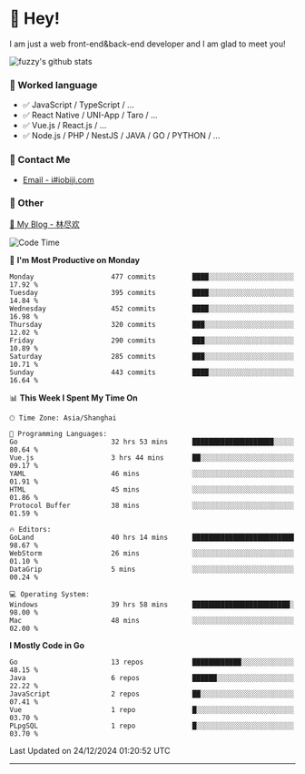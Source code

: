 # 👋 Hey!

I am just a web front-end&back-end developer and I am glad to meet you!

![fuzzy's github stats](https://github-readme-stats.vercel.app/api?username=JaydenForYou&&show_icons=true&&title_color=1abc9c&&icon_color=1abc9c)


### 📝 Worked language

- ✅ JavaScript / TypeScript / ...
- ✅ React Native / UNI-App / Taro / ...
- ✅ Vue.js / React.js / ...
- ✅ Node.js / PHP / NestJS / JAVA / GO / PYTHON / ...

### 📮 Contact Me

- [Email - i#iobiji.com](mailto:i@iobiji.com)


### 🤪 Other

[📌 My Blog - 林尽欢](https://iobiji.com)

<!--START_SECTION:waka-->
![Code Time](http://img.shields.io/badge/Code%20Time-1%2C355%20hrs%2010%20mins-blue)

📅 **I'm Most Productive on Monday** 

```text
Monday                   477 commits         ████░░░░░░░░░░░░░░░░░░░░░   17.92 % 
Tuesday                  395 commits         ████░░░░░░░░░░░░░░░░░░░░░   14.84 % 
Wednesday                452 commits         ████░░░░░░░░░░░░░░░░░░░░░   16.98 % 
Thursday                 320 commits         ███░░░░░░░░░░░░░░░░░░░░░░   12.02 % 
Friday                   290 commits         ███░░░░░░░░░░░░░░░░░░░░░░   10.89 % 
Saturday                 285 commits         ███░░░░░░░░░░░░░░░░░░░░░░   10.71 % 
Sunday                   443 commits         ████░░░░░░░░░░░░░░░░░░░░░   16.64 % 
```


📊 **This Week I Spent My Time On** 

```text
🕑︎ Time Zone: Asia/Shanghai

💬 Programming Languages: 
Go                       32 hrs 53 mins      ████████████████████░░░░░   80.64 % 
Vue.js                   3 hrs 44 mins       ██░░░░░░░░░░░░░░░░░░░░░░░   09.17 % 
YAML                     46 mins             ░░░░░░░░░░░░░░░░░░░░░░░░░   01.91 % 
HTML                     45 mins             ░░░░░░░░░░░░░░░░░░░░░░░░░   01.86 % 
Protocol Buffer          38 mins             ░░░░░░░░░░░░░░░░░░░░░░░░░   01.59 % 

🔥 Editors: 
GoLand                   40 hrs 14 mins      █████████████████████████   98.67 % 
WebStorm                 26 mins             ░░░░░░░░░░░░░░░░░░░░░░░░░   01.10 % 
DataGrip                 5 mins              ░░░░░░░░░░░░░░░░░░░░░░░░░   00.24 % 

💻 Operating System: 
Windows                  39 hrs 58 mins      ████████████████████████░   98.00 % 
Mac                      48 mins             ░░░░░░░░░░░░░░░░░░░░░░░░░   02.00 % 
```

**I Mostly Code in Go** 

```text
Go                       13 repos            ████████████░░░░░░░░░░░░░   48.15 % 
Java                     6 repos             ██████░░░░░░░░░░░░░░░░░░░   22.22 % 
JavaScript               2 repos             ██░░░░░░░░░░░░░░░░░░░░░░░   07.41 % 
Vue                      1 repo              █░░░░░░░░░░░░░░░░░░░░░░░░   03.70 % 
PLpgSQL                  1 repo              █░░░░░░░░░░░░░░░░░░░░░░░░   03.70 % 
```




 Last Updated on 24/12/2024 01:20:52 UTC
<!--END_SECTION:waka-->
---
